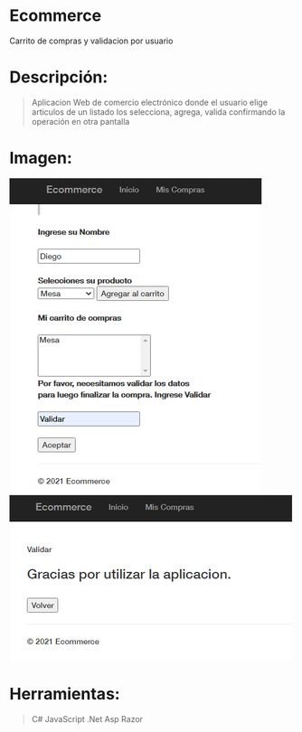 # Ecommerce
Carrito de compras y validacion por usuario
# Descripción:
> Aplicacion Web  de comercio electrónico donde el usuario elige articulos de un listado los selecciona, agrega, valida  confirmando la operación en otra pantalla
# Imagen:
![Imagen_1](https://github.com/dboscaglia/Ecommerce/blob/master/Ecommerce_Inicio.png)
![Imagen_2](https://github.com/dboscaglia/Ecommerce/blob/master/Mis_compras.png)
# Herramientas:
> C#
>  JavaScript
>  .Net
>  Asp
>  Razor



